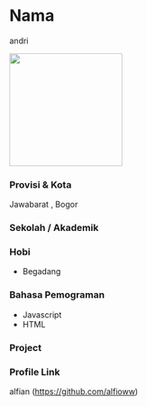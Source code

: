 # Nama
andri

<img src="" width="200" height="200" align="center"/>

### Provisi & Kota

Jawabarat , Bogor

### Sekolah / Akademik


### Hobi

- Begadang


### Bahasa Pemograman 

- Javascript
- HTML

### Project



### Profile Link

alfian (https://github.com/alfioww)
